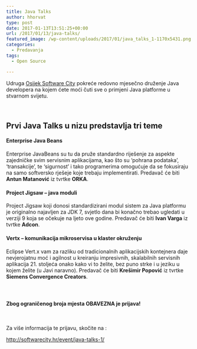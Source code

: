 ```yaml
---
title: Java Talks
author: hhorvat
type: post
date: 2017-01-13T13:51:25+00:00
url: /2017/01/13/java-talks/
featured_image: /wp-content/uploads/2017/01/java_talks_1-1170x5431.png
categories:
  - Predavanja
tags:
  - Open Source

---
```

Udruga [Osijek Software City][1] pokreće redovno mjesečno druženje Java developera na kojem ćete moći čuti sve o primjeni Java platforme u stvarnom svijetu.

&nbsp;

## Prvi Java Talks u nizu predstavlja tri teme

#### 

#### Enterprise Java Beans

Enterprise JavaBeans su tu da pruže standardno riješenje za aspekte zajedničke svim servisnim aplikacijama, kao što su ‘pohrana podataka’, ‘transakcije’, te ‘sigurnost’ i tako programerima omogućuje da se fokusiraju na samo softversko rješeje koje trebaju implementirati. Predavač će biti **Antun Matanović** iz tvrtke **ORKA**.

#### 

#### Project Jigsaw – java moduli

Project Jigsaw koji donosi standardizirani modul sistem za Java platformu je originalno najavljen za JDK 7, svjetlo dana bi konačno trebao ugledati u verziji 9 koja se očekuje na ljeto ove godine. Predavač će biti **Ivan Varga** iz tvrtke **Adcon**.

#### 

#### Vertx – komunikacija mikroservisa u klaster okruženju

Eclipse Vert.x vam za razliku od tradicionalnih aplikacijskih kontejnera daje nevjerojatnu moć i agilnost u kreiranju impresivnih, skalabilnih servisnih aplikacija 21. stoljeća onako kako vi to želite, bez puno strke i u jeziku u kojem želite (u Javi naravno). Predavač će biti **Krešimir Popović** iz tvrtke **Siemens Convergence Creators**.

#### 

&nbsp;

#### Zbog ograničenog broja mjesta OBAVEZNA je prijava!

&nbsp;

Za više informacija te prijavu, skočite na :

<http://softwarecity.hr/event/java-talks-1/>

 [1]: http://softwarecity.hr/